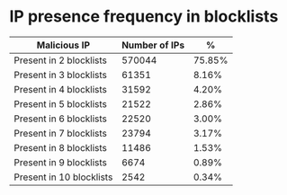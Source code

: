 # IP presence frequency in blocklists
| Malicious IP | Number of IPs | % |
|----|----|----|
| Present in 2 blocklists | 570044 | 75.85% |
| Present in 3 blocklists | 61351 | 8.16% |
| Present in 4 blocklists | 31592 | 4.20% |
| Present in 5 blocklists | 21522 | 2.86% |
| Present in 6 blocklists | 22520 | 3.00% |
| Present in 7 blocklists | 23794 | 3.17% |
| Present in 8 blocklists | 11486 | 1.53% |
| Present in 9 blocklists | 6674 | 0.89% |
| Present in 10 blocklists | 2542 | 0.34% |
